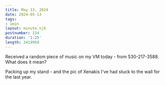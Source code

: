 ```yaml
---
title: May 13, 2024
date: 2024-05-13
tags:
- 1min
layout: minute.njk
postnumber: 134
duration: '1:25'
length: 3419950
---
```

Received a random piece of music on my VM today - from 530-217-3588. What does it mean?

Packing up my stand - and the pic of Xenakis I've had stuck to the wall for the last year. 



